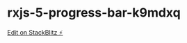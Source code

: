 # rxjs-5-progress-bar-k9mdxq

[Edit on StackBlitz ⚡️](https://stackblitz.com/edit/rxjs-5-progress-bar-k9mdxq)